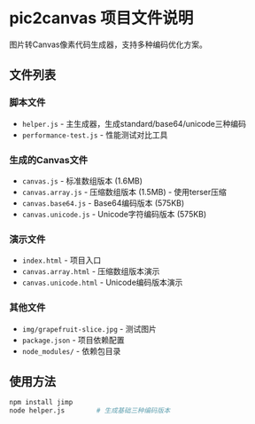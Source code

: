 # pic2canvas 项目文件说明

图片转Canvas像素代码生成器，支持多种编码优化方案。

## 文件列表

### 脚本文件
- `helper.js` - 主生成器，生成standard/base64/unicode三种编码
- `performance-test.js` - 性能测试对比工具

### 生成的Canvas文件
- `canvas.js` - 标准数组版本 (1.6MB)
- `canvas.array.js` - 压缩数组版本 (1.5MB) - 使用terser压缩
- `canvas.base64.js` - Base64编码版本 (575KB)
- `canvas.unicode.js` - Unicode字符编码版本 (575KB)

### 演示文件
- `index.html` - 项目入口
- `canvas.array.html` - 压缩数组版本演示
- `canvas.unicode.html` - Unicode编码版本演示

### 其他文件
- `img/grapefruit-slice.jpg` - 测试图片
- `package.json` - 项目依赖配置
- `node_modules/` - 依赖包目录

## 使用方法
```bash
npm install jimp
node helper.js        # 生成基础三种编码版本
```